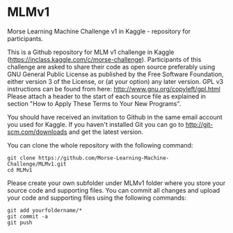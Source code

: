 MLMv1
=====

Morse Learning Machine Challenge v1 in Kaggle - repository for participants. 

This is a Github repository for MLM v1 challenge in Kaggle (https://inclass.kaggle.com/c/morse-challenge). 
Participants of this challenge are asked to share their code as open source preferably using 
GNU General Public License as published by the Free Software Foundation, either version 3 of the License, or (at your option) any later version.
GPL v3 instructions can be found from here: http://www.gnu.org/copyleft/gpl.html
Please attach a header to the start of each source file as explained in section "How to Apply These Terms to Your New Programs". 

You should have received an invitation to Github in the same email account you used for Kaggle.
If you haven't installed Git you can go to http://git-scm.com/downloads and get the latest version. 

You can clone the whole repository with the following command:

	git clone https://github.com/Morse-Learning-Machine-Challenge/MLMv1.git
	cd MLMv1

Please create your own subfolder under MLMv1 folder where you store your source code and supporting files. 
You can commit all changes and upload your code and supporting files  using the following commands: 

	git add yourfoldername/*
	git commit -a 
	git push
	

